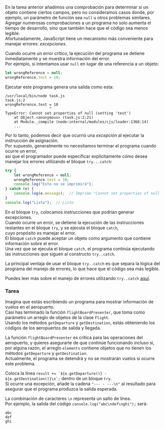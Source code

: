 En la tarea anterior añadimos una comprobación para determinar si un objeto contiene ciertos campos, pero no consideramos casos donde, por ejemplo, un parámetro de función sea `null` u otros problemas similares.  
Agregar numerosas comprobaciones a un programa no solo aumenta el tiempo de desarrollo, sino que también hace que el código sea menos legible.  
Afortunadamente, JavaScript tiene un mecanismo más conveniente para manejar errores: _excepciones_.

Cuando ocurre un error crítico, la ejecución del programa se detiene inmediatamente y se muestra información del error.  
Por ejemplo, si intentamos usar `null` en lugar de una referencia a un objeto:

```js
let wrongReference = null;
wrongReference.test = 10;
```

Ejecutar este programa genera una salida como esta:

```text
/usr/local/bin/node task.js
task.js:2
wrongReference.test = 10
                    ^
TypeError: Cannot set properties of null (setting 'test')
    at Object.<anonymous> (task.js:2:21)
    at Module._compile (node:internal/modules/cjs/loader:1368:14)
    ...
```

Por lo tanto, podemos decir que ocurrió una _excepción_ al ejecutar la instrucción de asignación.  
Por supuesto, generalmente no necesitamos terminar el programa cuando ocurre un error,  
así que el programador puede especificar explícitamente cómo desea manejar los errores utilizando el bloque `try...catch`:

```js
try {
    let wrongReference = null;
    wrongReference.test = 10;
    console.log("Esto no se imprimirá");
} catch (e) {
    console.log(e.message);  // Imprime "Cannot set properties of null (setting 'test')"
}
console.log("Listo");  // Listo
```

En el bloque `try`, colocamos instrucciones que podrían generar excepciones.  
Cuando ocurre un error, se detiene la ejecución de las instrucciones restantes en el bloque `try`, y se ejecuta el bloque `catch`,  
cuyo propósito es manejar el error.  
El bloque `catch` puede aceptar un objeto como argumento que contiene información sobre el error.  
Una vez que se ejecuta el bloque `catch`, el programa continúa ejecutando las instrucciones que siguen al constructo `try..catch`.

La principal ventaja de usar el bloque `try..catch` es que separa la lógica del programa del manejo de errores, lo que hace que el código sea más legible.

Puedes leer más sobre el manejo de errores utilizando `try..catch` [aquí](https://developer.mozilla.org/en-US/docs/Web/JavaScript/Reference/Statements/try...catch).

### Tarea  
Imagina que estás escribiendo un programa para mostrar información de vuelos en el aeropuerto.  
Casi has terminado la función `flightBoardPresenter`, que toma como parámetro un arreglo de objetos de la clase `Flight`.  
Usando los métodos `getDeparture` y `getDestination`, estás obteniendo los códigos de los aeropuertos de salida y llegada.

La función `flightBoardPresenter` es crítica para las operaciones del aeropuerto, y quieres asegurarte de que continúe funcionando incluso si,  
por alguna razón, el arreglo `elements` contiene objetos que no tienen los métodos `getDeparture` y `getDestination`.  
Actualmente, el programa se detendrá y no se mostrarán vuelos si ocurre este problema.

Coloca la línea <code>result += &#96;${e.getDeparture()} - ${e.getDestination()}\n&#96;;</code> dentro de un bloque `try`.  
Si ocurre una excepción, añade la cadena `"--- - ---\n"` al resultado para asegurar que el programa produzca la salida esperada.

<div class="hint" title="Carácter de nueva línea">

  La combinación de caracteres <code class="language-text">\n</code> representa un salto de línea.  
  Por ejemplo, la salida del código <code>console.log("abc\ndef\nghi");</code> será:
  ```text
  abc
  def
  ghi
  ```  
</div>